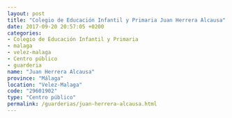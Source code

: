 ```yaml
---
layout: post
title: "Colegio de Educación Infantil y Primaria Juan Herrera Alcausa"
date: 2017-09-20 20:57:05 +0200
categories:
- Colegio de Educación Infantil y Primaria
- malaga
- velez-malaga
- Centro público
- guarderia
name: "Juan Herrera Alcausa"
province: "Málaga"
location: "Velez-Malaga"
code: "29601902"
type: "Centro público"
permalink: /guarderias/juan-herrera-alcausa.html
---
```

